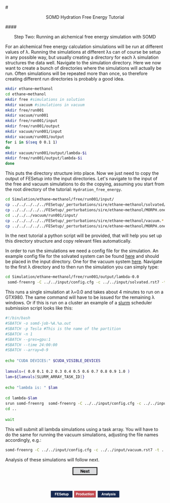 #<center>SOMD Hydration Free Energy Tutorial</center>

####<center>Step Two: Running an alchemical free energy simulation with SOMD </center>

For an alchemical free energy calculation simulations will be run at different values of λ. Running the simulations at different λs can of course be setup in any possible way, but usually creating a directory for each λ simulation structures the data well. 
Navigate to the simulation directory. Here we now want to create a bunch of directories where the simulations will actually be run. Often simulations will be repeated more than once, so therefore creating different run directories is probably a good idea. 

```bash
mkdir ethane~methanol
cd ethane~methanol
mkdir free #simulations in solution
mkdir vacuum #simulations in vacuum
mkdir free/run001
mkdir vacuum/run001
mkdir free/run001/input
mkdir free/run001/output
mkdir vacuum/run001/input
mkdir vacuum/run001/output
for i in $(seq 0 0.1 1)
do
mkdir vacuum/run001/output/lambda-$i
mkdir free/run001/output/lambda-$i
done
```
This puts the directory structure into place. Now we just need to copy the output of FESetup into the input directories. Let's navigate to the input of the free and vacuum simulations to do the copying, assuming you start from the root directory of the tutorial: `Hydration_free_energy`.

```bash
cd Simulation/ethane~methanol/free/run001/input/
cp ../../../../../FESetup/_perturbations/sire/ethane~methanol/solvated/solvated.* .
cp ../../../../../FESetup/_perturbations/sire/ethane~methanol/MORPH.onestep.pert MORPH.pert
cd ../../../vacuum/run001/input/
cp ../../../../../FESetup/_perturbations/sire/ethane~methanol/vacuum.* .
cp ../../../../../FESetup/_perturbations/sire/ethane~methanol/MORPH.onestep.pert MORPH.pert
```
In the next tutorial a python script will be provided, that will help you set up this directory structure and copy relevant files automatically. 


In order to run the simulations we need a config file for the simulation. An example config file for the solvated system can be found [here](Data/config_free) and should be placed in the input directory. One for the vacuum system [here](Data/config_vacuum). 
Navigate to the first λ directory and to then run the simulation you can simply type:

```bash
cd Simulation/ethane~methanol/free/run001/output/lambda-0.0 
 somd-freenrg -C ../../input/config.cfg -c ../../input/solvated.rst7 -t ../../input/solvated.parm7 -m ../../input/MORPH.pert -p CUDA -l 0.00

```
This runs a single simulation at λ=0.0 and takes about 4 minutes to run on a GTX980. The same command will have to be issued for the remaining λ windows. Or if this is run on a cluster an example of a [slurm](http://slurm.schedmd.com) scheduler submission script looks like this:

```bash
#!/bin/bash
#SBATCH -o somd-job-%A.%a.out
#SBATCH -p Tesla #This is the name of the partition
#SBATCH -n 1
#SBATCH --gres=gpu:1
#SBATCH --time 24:00:00
#SBATCH --array=0-9

echo "CUDA DEVICES:" $CUDA_VISIBLE_DEVICES

lamvals=( 0.0 0.1 0.2 0.3 0.4 0.5 0.6 0.7 0.8 0.9 1.0 )
lam=${lamvals[SLURM_ARRAY_TASK_ID]}

echo "lambda is: " $lam

cd lambda-$lam
srun somd-freenrg  somd-freenrg -C ../../input/config.cfg -c ../../input/solvated.rst7 -t ../../input/solvated.parm7 -m ../../input/MORPH.pert -p CUDA -l $lam
cd ..

wait
```
This will submit all lambda simulations using a task array. 
You will have to do the same for running the vacuum simulations, adjusting the file names accordingly, e.g.:

```bash
somd-freenrg -C ../../input/config.cfg -c ../../input/vacuum.rst7 -t ../../input/vacuum.parm7 -m ../../input/MORPH.pert -p CUDA -l 0.00
```
Analysis of these simulations will follow next. 

<center> <a href="Analysis.html"> <img src="../Buttons/Next.jpg" alt="Next" style="width: 80px;  min-width: 50px;" /></a> </center>

&nbsp;
&nbsp;
&nbsp;
<center>
<a href="FESetup.md"><img src="../Buttons/FEsetup_b.jpg" alt="Fesetup" style="width: 70px;  min-width: 50px;" /></a> 
<a href="Production.md"><img src="../Buttons/Production_r.jpg" alt="Production" style="width: 70px;  min-width: 50px;"/></a> 
<a href="Analysis.md"><img src="../Buttons/Analysis_b.jpg" alt="Analysis" style="width: 70px;  min-width: 50px;" /></a>
</center>